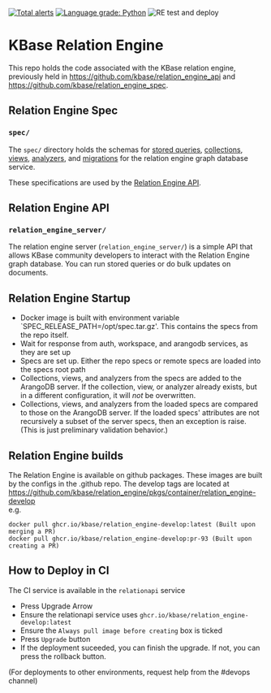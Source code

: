 [![Total alerts](https://img.shields.io/lgtm/alerts/g/kbase/relation_engine.svg?logo=lgtm&logoWidth=18)](https://lgtm.com/projects/g/kbase/relation_engine/alerts/) [![Language grade: Python](https://img.shields.io/lgtm/grade/python/g/kbase/relation_engine.svg?logo=lgtm&logoWidth=18)](https://lgtm.com/projects/g/kbase/relation_engine/context:python)
![RE test and deploy](https://github.com/kbase/relation_engine/workflows/Relation%20Engine%20test%20and%20deploy/badge.svg)

# KBase Relation Engine

This repo holds the code associated with the KBase relation engine, previously held in https://github.com/kbase/relation_engine_api and https://github.com/kbase/relation_engine_spec.

## Relation Engine Spec
### `spec/`

The `spec/` directory holds the schemas for [stored queries](spec/stored_queries), [collections](spec/collections), [views](spec/views), [analyzers](spec/analyzers), and [migrations](spec/migrations) for the relation engine graph database service.

These specifications are used by the [Relation Engine API](relation_engine_server).

## Relation Engine API
### `relation_engine_server/`

The relation engine server (`relation_engine_server/`) is a simple API that allows KBase community developers to interact with the Relation Engine graph database. You can run stored queries or do bulk updates on documents.

## Relation Engine Startup
* Docker image is built with environment variable `SPEC_RELEASE_PATH=/opt/spec.tar.gz'. This contains the specs from the repo itself.
* Wait for response from auth, workspace, and arangodb services, as they are set up
* Specs are set up. Either the repo specs or remote specs are loaded into the specs root path
* Collections, views, and analyzers from the specs are added to the ArangoDB server. If the collection, view, or analyzer already exists, but in a different configuration, it will _not_ be overwritten.
* Collections, views, and analyzers from the loaded specs are compared to those on the ArangoDB server. If the loaded specs' attributes are not recursively a subset of the server specs, then an exception is raise. (This is just preliminary validation behavior.)


## Relation Engine builds

The Relation Engine is available on github packages. These images are built by the configs in the .github repo.
The develop tags are located at https://github.com/kbase/relation_engine/pkgs/container/relation_engine-develop  
e.g.
```
docker pull ghcr.io/kbase/relation_engine-develop:latest (Built upon merging a PR)
docker pull ghcr.io/kbase/relation_engine-develop:pr-93 (Built upon creating a PR)
```

## How to Deploy in CI
The CI service is available in the `relationapi` service
* Press Upgrade Arrow
* Ensure the relationapi service uses `ghcr.io/kbase/relation_engine-develop:latest`
* Ensure the `Always pull image before creating` box is ticked
* Press `Upgrade` button
* If the deployment suceeded, you can finish the upgrade. If not, you can press the rollback button.

(For deployments to other environments, request help from the #devops channel)
